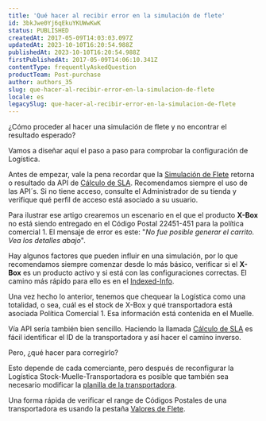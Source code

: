 ```yaml
---
title: 'Qué hacer al recibir error en la simulación de flete'
id: 3bkJwe0Yj6qEkuYKUWwKwK
status: PUBLISHED
createdAt: 2017-05-09T14:03:03.097Z
updatedAt: 2023-10-10T16:20:54.988Z
publishedAt: 2023-10-10T16:20:54.988Z
firstPublishedAt: 2017-05-09T14:06:10.341Z
contentType: frequentlyAskedQuestion
productTeam: Post-purchase
author: authors_35
slug: que-hacer-al-recibir-error-en-la-simulacion-de-flete
locale: es
legacySlug: que-hacer-al-recibir-error-en-la-simulacion-de-flete
---
```


¿Cómo proceder al hacer una simulación de flete y no encontrar el resultado esperado?

Vamos a diseñar aquí el paso a paso para comprobar la configuración de Logística.

Antes de empezar, vale la pena recordar que la [Simulación de Flete](/es/tutorial/simulacion-de-flete/) retorna o resultado da API de [Cálculo de SLA](https://developers.vtex.com/docs/api-reference/logistics-api#post-/api/logistics/pvt/shipping/calculate). Recomendamos siempre el uso de las API´s. Si no tiene acceso, consulte el Administrador de su tienda y verifique qué perfil de acceso está asociado a su usuario.

Para ilustrar ese artigo crearemos un escenario en el que el producto __X-Box__ no está siendo entregado en el Código Postal 22451-451 para la política comercial 1. El mensaje de error es este: "_No fue posible generar el carrito. Vea los detalles abajo_".

Hay algunos factores que pueden influir en una simulación, por lo que recomendamos siempre comenzar desde lo más básico, verificar si el __X-Box__ es un producto activo y si está con las configuraciones correctas. El camino más rápido para ello es en el [Indexed-Info](https://help.vtex.com/es/faq/por-que-o-produto-nao-aparece-no-site#indexed-info).

Una vez hecho lo anterior, tenemos que chequear la Logística como una totalidad, o sea, cuál es el stock de X-Box y qué transportadora está asociada Política Comercial 1. Esa información está contenida en el Muelle.

Vía API sería también bien sencillo. Haciendo la llamada [Cálculo de SLA](https://developers.vtex.com/docs/api-reference/logistics-api#post-/api/logistics/pvt/shipping/calculate) es fácil identificar el ID de la transportadora y así hacer el camino inverso.

Pero, ¿qué hacer para corregirlo?

Esto depende de cada comerciante, pero después de reconfigurar la Logística Stock-Muelle-Transportadora es posible que también sea necesario modificar la [planilla de la transportadora](https://help.vtex.com/es/tutorial/como-montar-la-plantilla-de-flete).

Una forma rápida de verificar el range de Códigos Postales de una transportadora es usando la pestaña [Valores de Flete](/es/tutorial/gestionar-valores-de-flete/).
